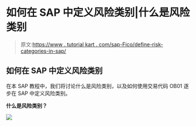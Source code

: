 # 如何在 SAP 中定义风险类别|什么是风险类别

> 原文:[https://www . tutorial kart . com/sap-Fico/define-risk-categories-in-sap/](https://www.tutorialkart.com/sap-fico/define-risk-categories-in-sap/)

## 如何在 SAP 中定义风险类别

在本 SAP 教程中，我们将讨论什么是风险类别，以及如何使用交易代码 OB01 逐步在 SAP 中定义风险类别。

**什么是风险类别？**

[![](../Images/925da31b32d6bc3827932f6c8afb11bb.png)](https://www.tutorialkart.com/)